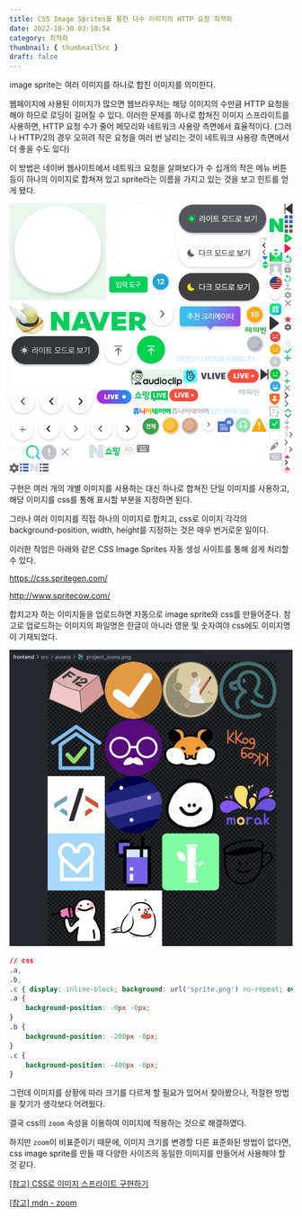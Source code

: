 ```yaml
---
title: CSS Image Sprites를 통한 다수 이미지의 HTTP 요청 최적화
date: 2022-10-30 03:10:54
category: 최적화
thumbnail: { thumbnailSrc }
draft: false
---
```



image sprite는 여러 이미지를 하나로 합친 이미지를 의미한다.

웹페이지에 사용된 이미지가 많으면 웹브라우저는 해당 이미지의 수만큼 HTTP 요청을 해야 하므로 로딩이 길어질 수 있다.
이러한 문제를 하나로 합쳐진 이미지 스프라이트를 사용하면, HTTP 요청 수가 줄어 메모리와 네트워크 사용량 측면에서 효율적이다.
(그러나 HTTP/2의 경우 오히려 작은 요청을 여러 번 날리는 것이 네트워크 사용량 측면에서 더 좋을 수도 있다)

이 방법은 네이버 웹사이트에서 네트워크 요청을 살펴보다가 수 십개의 작은 메뉴 버튼 등이 하나의 이미지로 합쳐져 있고 sprite라는 이름을 가지고 있는 것을 보고 힌트를 얻게 됐다.

![naver의 image sprite](../image/naver-sprite-image.png)

구현은 여러 개의 개별 이미지를 사용하는 대신 하나로 합쳐진 단일 이미지를 사용하고, 해당 이미지를 css를 통해 표시할 부분을 지정하면 된다.

그러나 여러 이미지를 직접 하나의 이미지로 합치고, css로 이미지 각각의 background-position, width, height를 지정하는 것은 매우 번거로운 일이다.

이러한 작업은 아래와 같은 CSS Image Sprites 자동 생성 사이트를 통해 쉽게 처리할 수 있다.

<https://css.spritegen.com/>

<http://www.spritecow.com/>

합치고자 하는 이미지들을 업로드하면 자동으로 image sprite와 css를 만들어준다. 참고로 업로드하는 이미지의 파일명은 한글이 아니라 영문 및 숫자여야 css에도 이미지명이 기재되었다.

![css image sprite](../image/css-image-sprite.png)

```css
// css
.a,
.b,
.c { display: inline-block; background: url('sprite.png') no-repeat; overflow: hidden;  width: 200px; height: 200px;}
.a {
    background-position: -0px -0px;
}
.b {
    background-position: -200px -0px;
}
.c {
    background-position: -400px -0px;
}
```

그런데 이미지를 상황에 따라 크기를 다르게 할 필요가 있어서 찾아봤으나, 적절한 방법을 찾기가 생각보다 어려웠다.

결국 css의 `zoom` 속성을 이용하여 이미지에 적용하는 것으로 해결하였다.

하지만 `zoom`이 비표준이기 때문에, 이미지 크기를 변경할 다른 표준화된 방법이 없다면, css image sprite를 만들 때 다양한 사이즈의 동일한 이미지를 만들어서 사용해야 할 것 같다.

[[참고] CSS로 이미지 스프라이트 구현하기](https://developer.mozilla.org/ko/docs/Web/CSS/CSS_Images/Implementing_image_sprites_in_CSS)

[[참고] mdn - zoom](https://developer.mozilla.org/en-US/docs/Web/CSS/zoom)
